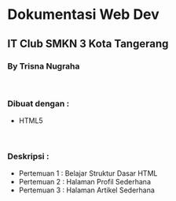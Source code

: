 # Dokumentasi Web Dev 
## IT Club SMKN 3 Kota Tangerang
### By Trisna Nugraha

<br>

### Dibuat dengan :
- HTML5

<br>

### Deskripsi :
- Pertemuan 1 : Belajar Struktur Dasar HTML
- Pertemuan 2 : Halaman Profil Sederhana
- Pertemuan 3 : Halaman Artikel Sederhana

<br>
<br>